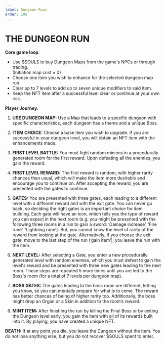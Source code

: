 ```yaml
---
label: Dungeon Runs
order: 100
---
```

# THE DUNGEON RUN
**Core game loop**: 

* Use $SOULS to buy Dungeon Maps from the game's NPCs or through trading.  
(Initiation map cost = 0)   
* Choose one item you wish to enhance for the selected dungeon map run.  
* Clear up to 7 levels to add up to seven unique modifiers to said item.  
* Keep the NFT item after a successful level clear or continue at your own risk.

**Player Journey:**

1. **USE DUNGEON MAP:** Use a Map that leads to a specific dungeon with specific characteristics, each dungeon has a theme and a unique Boss.
 
2. **ITEM CHOICE:** Choose a base item you wish to upgrade. If you are successful in your dungeon level, you will obtain an NFT item with the enhancements made.
 
3. **FIRST LEVEL BATTLE:** You must fight random minions in a procedurally generated room for the first reward. Upon defeating all the enemies, you gain the reward.
  
4. **FIRST LEVEL REWARD:** The first reward is random, with higher rarity chances than usual, which will make the item more desirable and encourage you to continue on. After accepting the reward, you are presented with the gates to continue.
 
5. **GATES:** You are presented with three gates, each leading to a different level with a different reward and with the exit gate. You can never go back, so deciding the right gates is an important choice for item building. Each gate will have an icon, which tells you the type of reward you can expect in the next room (e.g. you might be presented with the following three rooms in a run to gain a sword: ‘Damage increase’, ‘Fire rune’, ‘Lightning rune’). But, you cannot know the level of rarity of the reward from looking at the gate. Alternatively, if you choose the exit gate, move to the last step of the run (‘gain item’); you leave the run with the item.  
 
6. **NEXT LEVEL:** After selecting a Gate, you enter a new procedurally generated level with random enemies, which you must defeat to gain the level's reward and be presented with three new gates leading to the next room. These steps are repeated 5 more times until you are led to the Boss's room (for a total of 7 levels per dungeon map).

7. **BOSS GATES:** The gates leading to the boss room are different, letting you know, so you can mentally prepare for what is to come. The reward has better chances of being of higher rarity too. Additionally, the boss might drop an Organ or a Skin in addition to the room’s reward.
 
8. **MINT ITEM:** After finishing the run by killing the Final Boss or by exiting the Dungeon level early, you gain the item with all of its rewards built into it. 
By playing, you have created a unique NFT.

**DEATH:** If at any point you die, you leave the Dungeon without the item. You do not lose anything else, but you do not recover $SOULS spent to enter.
